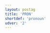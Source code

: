 ```yaml
---
layout: postag
title: 'PRON'
shortdef: 'pronoun'
udver: '2'
---
```

<!-- Interlanguage links updated Po 6. listopadu 2023, 21:41:28 CET -->
